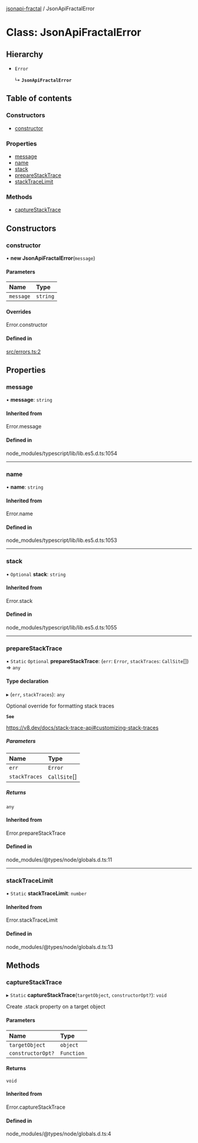 [jsonapi-fractal](../README.md) / JsonApiFractalError

# Class: JsonApiFractalError

## Hierarchy

- `Error`

  ↳ **`JsonApiFractalError`**

## Table of contents

### Constructors

- [constructor](JsonApiFractalError.md#constructor)

### Properties

- [message](JsonApiFractalError.md#message)
- [name](JsonApiFractalError.md#name)
- [stack](JsonApiFractalError.md#stack)
- [prepareStackTrace](JsonApiFractalError.md#preparestacktrace)
- [stackTraceLimit](JsonApiFractalError.md#stacktracelimit)

### Methods

- [captureStackTrace](JsonApiFractalError.md#capturestacktrace)

## Constructors

### constructor

• **new JsonApiFractalError**(`message`)

#### Parameters

| Name | Type |
| :------ | :------ |
| `message` | `string` |

#### Overrides

Error.constructor

#### Defined in

[src/errors.ts:2](https://github.com/andersondanilo/jsonapi-fractal/blob/d8ca17f/src/errors.ts#L2)

## Properties

### message

• **message**: `string`

#### Inherited from

Error.message

#### Defined in

node_modules/typescript/lib/lib.es5.d.ts:1054

___

### name

• **name**: `string`

#### Inherited from

Error.name

#### Defined in

node_modules/typescript/lib/lib.es5.d.ts:1053

___

### stack

• `Optional` **stack**: `string`

#### Inherited from

Error.stack

#### Defined in

node_modules/typescript/lib/lib.es5.d.ts:1055

___

### prepareStackTrace

▪ `Static` `Optional` **prepareStackTrace**: (`err`: `Error`, `stackTraces`: `CallSite`[]) => `any`

#### Type declaration

▸ (`err`, `stackTraces`): `any`

Optional override for formatting stack traces

**`See`**

https://v8.dev/docs/stack-trace-api#customizing-stack-traces

##### Parameters

| Name | Type |
| :------ | :------ |
| `err` | `Error` |
| `stackTraces` | `CallSite`[] |

##### Returns

`any`

#### Inherited from

Error.prepareStackTrace

#### Defined in

node_modules/@types/node/globals.d.ts:11

___

### stackTraceLimit

▪ `Static` **stackTraceLimit**: `number`

#### Inherited from

Error.stackTraceLimit

#### Defined in

node_modules/@types/node/globals.d.ts:13

## Methods

### captureStackTrace

▸ `Static` **captureStackTrace**(`targetObject`, `constructorOpt?`): `void`

Create .stack property on a target object

#### Parameters

| Name | Type |
| :------ | :------ |
| `targetObject` | `object` |
| `constructorOpt?` | `Function` |

#### Returns

`void`

#### Inherited from

Error.captureStackTrace

#### Defined in

node_modules/@types/node/globals.d.ts:4
